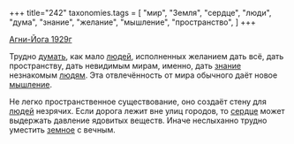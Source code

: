 +++
title="242"
taxonomies.tags = [
 "мир",
 "Земля",
 "сердце",
 "люди",
 "дума",
 "знание",
 "желание",
 "мышление",
 "пространство",
]
+++

[Агни-Йога 1929г](/agni/1929)

Трудно [думать](/tags/дума), как мало [людей](/tags/люди), исполненных желанием дать всё, дать пространству, дать невидимым мирам, именно, дать [знание](/tags/знание) незнакомым [людям](/tags/люди). Эта отвлечённость от мира обычного даёт новое [мышление](/tags/мышление).   

Не легко пространственное существование, оно создаёт стену для [людей](/tags/люди) незрячих. Если дорога лежит вне улиц городов, то [сердце](/tags/сердце) может выдержать давление ядовитых веществ. Иначе неслыханно трудно уместить [земное](/tags/Земля) с вечным.
